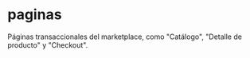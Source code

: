 # paginas

Páginas transaccionales del marketplace, como "Catálogo", "Detalle de producto" y "Checkout".